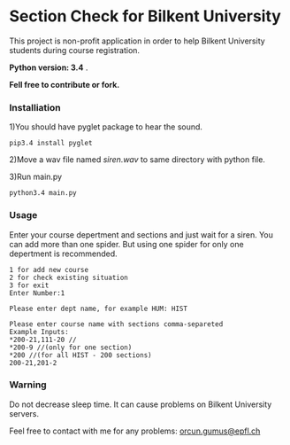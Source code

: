 # Section Check for Bilkent University
This project is non-profit application in order to help Bilkent University students during course registration.


**Python version: 3.4** .

**Fell free to contribute or fork.**

### Installiation
1)You should have pyglet package to hear the sound.

```
pip3.4 install pyglet
```
2)Move a wav file named *siren.wav* to same directory with python file.

3)Run main.py
```
python3.4 main.py
```

### Usage
Enter your course depertment and sections and just wait for a siren. You can add more than one spider. But using one spider for only one depertment is recommended. 
```
1 for add new course
2 for check existing situation
3 for exit
Enter Number:1

Please enter dept name, for example HUM: HIST

Please enter course name with sections comma-separeted
Example Inputs:
*200-21,111-20 //
*200-9 //(only for one section)
*200 //(for all HIST - 200 sections)
200-21,201-2
```




### Warning
Do not decrease sleep time. It can cause problems on Bilkent University servers.

Feel free to contact with me for any problems: orcun.gumus@epfl.ch


